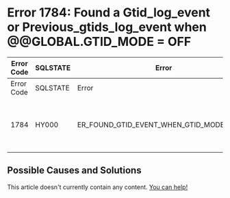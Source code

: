 
# Error 1784: Found a Gtid_log_event or Previous_gtids_log_event when @@GLOBAL.GTID_MODE = OFF


| Error Code | SQLSTATE | Error | Description |
| --- | --- | --- | --- |
| Error Code | SQLSTATE | Error | Description |
| 1784 | HY000 | ER_FOUND_GTID_EVENT_WHEN_GTID_MODE_IS_OFF | Found a Gtid_log_event or Previous_gtids_log_event when @@GLOBAL.GTID_MODE = OFF. |




## Possible Causes and Solutions


This article doesn't currently contain any content. [You can help!](/en/writing-and-editing-knowledge-base-articles/)

